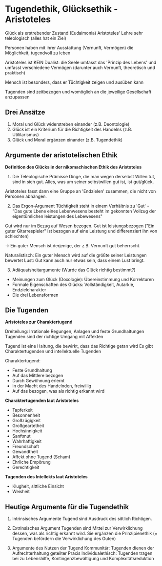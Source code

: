 # Tugendethik, Glücksethik - Aristoteles

Glück als erstrebender Zustand (Eudaimonia)
Aristoteles' Lehre sehr teleologisch (alles hat ein Ziel)

Personen haben mit ihrer Ausstattung (Vernunft, Vermögen) die Möglichkeit, tugendvoll zu leben

Aristoteles ist KEIN Dualist: die Seele umfasst das 'Prinzip des Lebens' und umfasst verschiedene Vermögen (darunter auch Vernunft, theoretisch und praktisch)

Mensch ist besonders, dass er Tüchtigkeit zeigen und ausüben kann

Tugenden sind zeitbezogen und womöglich an die jeweilige Gesellschaft anzupassen

## Drei Ansätze

1. Moral und Glück widerstreben einander (z.B. Deontologie)
2. Glück ist ein Kriterium für die Richtigkeit des Handelns (z.B. Utilitarismus)
3. Glück und Moral ergänzen einander (z.B. Tugendethik)

## Argumente der aristotelischen Ethik

**Definition des Glücks in der nikomachischen Ethik des Aristoteles**

1. Die Teleologische Prämisse
Dinge, die man wegen derselbst Willen tut, sind in sich gut.
Alles, was um seiner selbstwillen gut ist, ist gut/glück.

Aristoteles fasst dann eine Gruppe an 'Endzielen' zusammen, die nicht von Personen abhängen.

2. Das Ergon-Argument
Tüchtigkeit steht in einem Verhältnis zu 'Gut' - "Das gute Lbene eines Lebenwesens besteht im gekonnten Vollzug der eigentümlichen leistungen des Lebewesens"

Gut wird nur im Bezug auf Wesen bezogen. Gut ist leistungsbezogen ("Ein guter Gitarrespieler" ist bezogen auf eine Leistung und differenziert ihn von schlechten)

-> Ein guter Mensch ist derjenige, der z.B. Vernunft gut beherrscht.

Naturalistisch: Ein guter Mensch wird auf die größte seiner Leistungen bewertet
Lust: Gut kann auch nur etwas sein, dass einem Lust bringt.

3. Adäquatsheitargumente (Wurde das Glück richtig bestimmt?)
  * Meinungen zum Glück (Doxologie): Übereinstimmung und Korrekturen
  * Formale Eigenschaften des Glücks: Vollständigkeit, Autarkie, Endzielcharakter
  * Die drei Lebensformen

## Die Tugenden

**Aristoteles zur Charaktertugend**

Dreiteilung: Irrationale Regungen, Anlagen und feste Grundhaltungen
Tugenden sind der richtige Umgang mit Affekten


Tugend ist eine Haltung, die bewirkt, dass das Richtige getan wird
Es gibt Charaktertugenden und intellektuelle Tugenden

Charaktertugend:
* Feste Grundhaltung
* Auf das Mittlere bezogen
* Durch Gewöhnung erlernt
* In der Macht des Handelnden, freiwillig
* Auf das bezogen, was als richtig erkannt wird

**Charaktertugenden laut Aristoteles**

* Tapferkeit
* Besonnenheit
* Großzügigkeit
* Großgeartetheit
* Hochsinnigkeit
* Sanftmut
* Wahrhaftigkeit
* Freundschaft
* Gewandtheit
* Affekt ohne Tugend (Scham)
* Ehrliche Empörung
* Gerechtigkeit

**Tugenden des Intellekts laut Aristoteles**

* Klugheit, sittliche Einsicht
* Weisheit

## Heutige Argumente für die Tugendethik

1. Intrinsisches Argumente
Tugend sind Ausdruck des sittlich Richtigen.

2. Extrinsisches Argument
Tugenden sind Mittel zur Verwirklichung dessen, was als richtig erkannt wird. Sie ergänzen die Prinzipienethik (= Tugenden befördern die Verwirklichung des Guten)

3. Argumente des Nutzen der Tugend
Kommunitär: Tugenden dienen der Aufrechterhaltung geteilter Praxis
Individualethisch: Tugenden tragen bei zu Lebenshilfe, Kontingenzbewältigung und Komplexitätsreduktion
